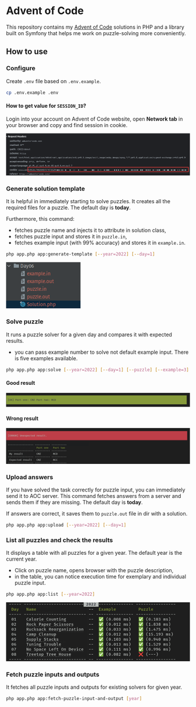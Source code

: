 # Advent of Code

This repository contains my [Advent of Code](https://adventofcode.com/) solutions in PHP and a library built on Symfony that helps me work on puzzle-solving more conveniently.

## How to use

### Configure

Create `.env` file based on `.env.example`.

```bash
cp .env.example .env
```

#### How to get value for `SESSION_ID`? 

Login into your account on Advent of Code website, open **Network tab** in your browser and copy and find session in cookie.

![session-id-cookie.png](resources/session-id-cookie.png)

### Generate solution template

It is helpful in immediately starting to solve puzzles. It creates all the required files for a puzzle. The default day is **today**.

Furthermore, this command:
- fetches puzzle name and injects it to attribute in solution class,
- fetches puzzle input and stores it in `puzzle.in`,
- fetches example input (with 99% accuracy) and stores it in `example.in`.

```bash
php app.php app:generate-template [--year=2022] [--day=1]
```

![generate-template-command-outcome.png](resources/generate-template-command-outcome.png)

### Solve puzzle

It runs a puzzle solver for a given day and compares it with expected results.

- you can pass example number to solve not default example input. There is five examples available.

```bash
php app.php app:solve [--year=2022] [--day=1] [--puzzle] [--example=3]
```

#### Good result
![solve-command-good-result.png](resources/solve-command-good-result.png)

#### Wrong result
![solve-command-wrong-result.png](resources/solve-command-wrong-result.png)

### Upload answers

If you have solved the task correctly for puzzle input, you can immediately send it to AOC server. This command fetches answers from a server and sends them if they are missing. The default day is **today**.

If answers are correct, it saves them to `puzzle.out` file in dir with a solution.

```bash
php app.php app:upload [--year=2022] [--day=1]
```

### List all puzzles and check the results
It displays a table with all puzzles for a given year. The default year is the current year.

- Click on puzzle name, opens browser with the puzzle description,
- in the table, you can notice execution time for exemplary and individual puzzle input.

```bash
php app.php app:list [--year=2022]
```
![list-command.png](resources/list-command.png)

### Fetch puzzle inputs and outputs

It fetches all puzzle inputs and outputs for existing solvers for given year.

```bash
php app.php app:fetch-puzzle-input-and-output [year]
```

